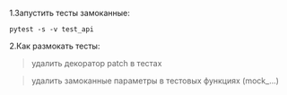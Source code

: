 1.Запустить тесты замоканные:

```
pytest -s -v test_api
```
2.Как размокать тесты:
>удалить декоратор patch в тестах

>удалить замоканные параметры в тестовых функциях (mock_...)
